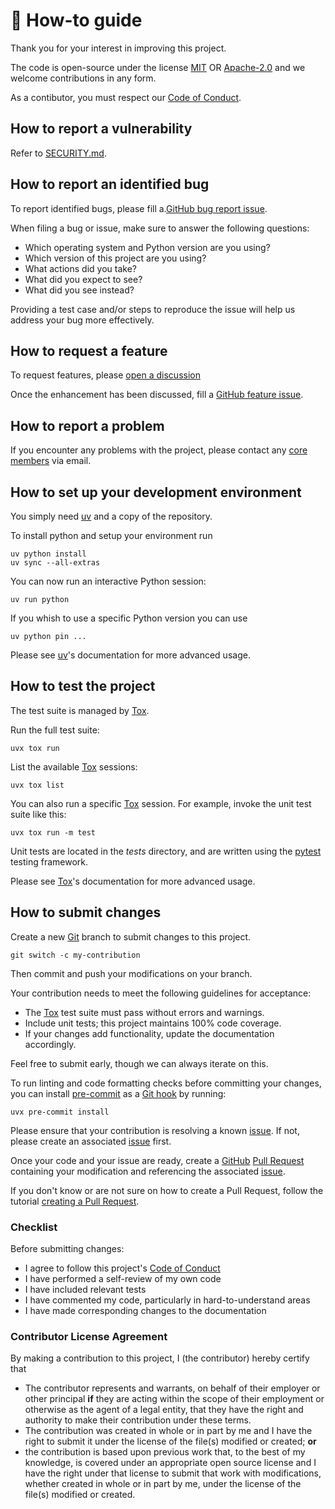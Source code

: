 <!--
SPDX-FileCopyrightText: © 2024 Romain Brault <mail@romainbrault.com>

SPDX-License-Identifier: CC0-1.0
-->

# 📖 How-to guide

Thank you for your interest in improving this project.


The code is open-source under the license [MIT](../LICENSES/MIT.txt) OR [Apache-2.0](../LICENSES/Apache-2.0.txt) and we
welcome contributions in any form.


As a contibutor, you must respect our [Code of Conduct].

[Code of Conduct]: CODE_OF_CONDUCT.md

## How to report a vulnerability

Refer to [SECURITY.md](SECURITY.md).

## How to report an identified bug

To report identified bugs, please fill a.[GitHub bug report issue](https://github.com/whiteprints-tests/test-codecov-linux-py313-test/issues/new?template=bug_report.yml).

When filing a bug or issue, make sure to answer the following questions:

- Which operating system and Python version are you using?
- Which version of this project are you using?
- What actions did you take?
- What did you expect to see?
- What did you see instead?

Providing a test case and/or steps to reproduce the issue will help us address
your bug more effectively.


## How to request a feature

To request features, please [open a discussion](https://github.com/whiteprints-tests/test-codecov-linux-py313-test/discussions/categories/ideas)

Once the enhancement has been discussed, fill a [GitHub feature issue](https://github.com/whiteprints-tests/test-codecov-linux-py313-test/issues/new?template=feature_request.yml).

## How to report a problem

If you encounter any problems with the project, please contact any [core
members] via email.

[core member]: MAINTAINERS.md
[core members]: MAINTAINERS.md
[Maintainer]: MAINTAINERS.md
[Maintainers]: MAINTAINERS.md

## How to set up your development environment

You simply need [uv] and a copy of the repository.

[uv]: https://docs.astral.sh/uv/

To install python and setup your environment run

```console
uv python install
uv sync --all-extras
```

You can now run an interactive Python session:

```console
uv run python
```

If you whish to use a specific Python version you can use

```console
uv python pin ...
```

Please see [uv]'s documentation for more advanced usage.

## How to test the project

The test suite is managed by [Tox].

Run the full test suite:

```console
uvx tox run
```

List the available [Tox] sessions:

```console
uvx tox list
```

You can also run a specific [Tox] session.
For example, invoke the unit test suite like this:

```console
uvx tox run -m test
```

Unit tests are located in the _tests_ directory,
and are written using the [pytest] testing framework.

[pytest]: https://docs.pytest.org/en/stable/
[Tox]: https://tox.wiki/en/stable/

Please see [Tox]'s documentation for more advanced usage.

## How to submit changes

Create a new [Git] branch to submit changes to this project.

```console
git switch -c my-contribution
```

Then commit and push your modifications on your branch.

Your contribution needs to meet the following guidelines for acceptance:

  - The [Tox] test suite must pass without errors and warnings.
  - Include unit tests; this project maintains 100% code coverage.
  - If your changes add functionality, update the documentation accordingly.

Feel free to submit early, though we can always iterate on this.

To run linting and code formatting checks before committing your changes, you
can install [pre-commit] as a [Git hook] by running:

```console
uvx pre-commit install
```

Please ensure that your contribution is resolving a known [issue]. If not,
please create an associated [issue] first.

Once your code and your issue are ready, create a [GitHub] [Pull Request]
containing your modification and referencing the associated [issue].

If you don't know or are not sure on how to create a Pull Request, follow
the tutorial [creating a Pull Request](https://docs.github.com/en/pull-requests/collaborating-with-pull-requests/proposing-changes-to-your-work-with-pull-requests/creating-a-pull-request).

[GitHub]: https://github.com/
[Pull Request]: https://github.com/whiteprints-tests/test-codecov-linux-py313-test/pulls
[issue]: https://github.com/whiteprints-tests/test-codecov-linux-py313-test/issues

[Git hook]: https://git-scm.com/book/ms/v2/Customizing-Git-Git-Hooks
[Git]: https://git-scm.com/
[pre-commit]: https://pre-commit.com/

### Checklist

Before submitting changes:

- I agree to follow this project's [Code of Conduct](CODE_OF_CONDUCT.md)
- I have performed a self-review of my own code
- I have included relevant tests
- I have commented my code, particularly in hard-to-understand areas
- I have made corresponding changes to the documentation

### Contributor License Agreement

By making a contribution to this project, I (the contributor) hereby certify that

- The contributor represents and warrants, on behalf of their employer or other principal **if** they are acting within the scope of their employment or otherwise as the agent of a legal entity, that they have the right and authority to make their contribution under these terms.
- The contribution was created in whole or in part by me and I have the right to submit it under the license of the file(s) modified or created; **or**
- the contribution is based upon previous work that, to the best of my knowledge, is covered under an appropriate open source license and I have the right under that license to submit that work with modifications, whether created in whole or in part by me, under the license of the file(s) modified or created.
